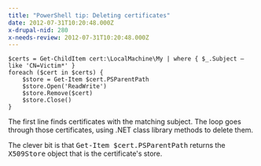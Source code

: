 ```yaml
---
title: "PowerShell tip: Deleting certificates"
date: 2012-07-31T10:20:48.000Z
x-drupal-nid: 280
x-needs-review: 2012-07-31T10:20:48.000Z
---
```

    $certs = Get-ChildItem cert:\LocalMachine\My | where { $_.Subject –like 'CN=Victim*' }
    foreach ($cert in $certs) {
        $store = Get-Item $cert.PSParentPath
        $store.Open('ReadWrite')
        $store.Remove($cert)
        $store.Close()
    }

The first line finds certificates with the matching subject. The loop goes through those certificates, using .NET class library methods to delete them.

The clever bit is that <tt>Get-Item $cert.PSParentPath</tt> returns the <tt>X509Store</tt> object that is the certificate's store.